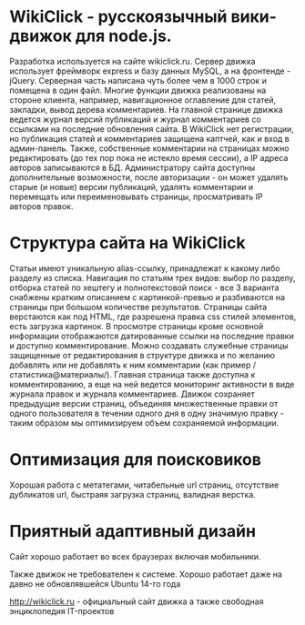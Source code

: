 # WikiClick - русскоязычный вики-движок для node.js.

Разработка используется на сайте wikiclick.ru. Сервер движка использует фреймворк express и базу данных MySQL, а на фронтенде - jQuery. Серверная часть написана чуть более чем в 1000 строк и помещена в один файл. Многие функции движка реализованы на стороне клиента, например, навигационное оглавление для статей, закладки, вывод дерева комментариев. На главной странице движка ведется журнал версий публикаций и журнал комментариев со ссылками на последние обновления сайта. В WikiClick нет регистрации, но публикация статей и комментариев защищена каптчей, как и вход в админ-панель. Также, собственные комментарии на страницах можно редактировать (до тех пор пока не истекло время сессии), а IP адреса авторов записываются в БД. Администратору сайта доступны дополнительные возможности, после авторизации - он может удалять старые (и новые) версии публикаций, удалять комментарии и перемещать или переименовывать страницы, просматривать IP авторов правок.

# Структура сайта на WikiClick

Статьи имеют уникальную alias-ссылку, принадлежат к какому либо разделу из списка. Навигация по статьям трех видов: выбор по разделу, отборка статей по хештегу и полнотекстовой поиск - все 3 варианта снабжены кратким описанием с картинкой-превью и разбиваются на страницы при большом количестве результатов. Страницы сайта верстаются как под HTML, где разрешена правка css стилей элементов, есть загрузка картинок. В просмотре страницы кроме основной информации отображаются датированные ссылки на последние правки и доступно комментирование. Можно создавать служебные страницы защищенные от редактирования в структуре движка и по желанию добавлять или не добавлять к ним комментарии (как пример /статистика@материалы/). Главная страница также доступна к комментированию, а еще на ней ведется мониторинг активности в виде журнала правок и журнала комментариев. Движок сохраняет предыдущие версии страниц, объединяя множественные правки от одного пользователя в течении одного дня в одну значимую правку - таким образом мы оптимизируем объем сохраняемой информации.

# Оптимизация для поисковиков

Хорошая работа с метатегами, читабельные url страниц, отсутствие дубликатов url, быстраяя загрузка страниц, валидная верстка.

# Приятный адаптивный дизайн

Сайт хорошо работает во всех браузерах включая мобильники.

Также движок не требователен к системе. Хорошо работает даже на давно не обновлявшейся Ubuntu 14-го года

http://wikiclick.ru - официальный сайт движка а также свободная энциклопедия IT-проектов
